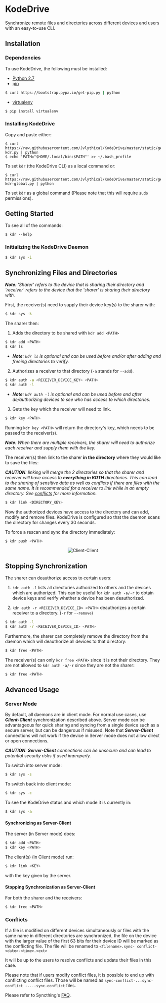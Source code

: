 # KodeDrive

Synchronize remote files and directories across different devices and users with an easy-to-use CLI.

## Installation

### Dependencies
To use KodeDrive, the following must be installed:

- [Python 2.7](https://www.python.org/downloads/)
- [pip](https://pip.pypa.io/en/stable/installing/)
```sh
$ curl https://bootstrap.pypa.io/get-pip.py | python
```
- [virtualenv](https://virtualenv.pypa.io/en/stable/installation/)
```sh
$ pip install virtualenv
```

### Installing KodeDrive
Copy and paste either:

    $ curl https://raw.githubusercontent.com/Jvlythical/KodeDrive/master/static/get-kdr.py | python
    $ echo 'PATH="$HOME/.local/bin:$PATH"' >> ~/.bash_profile
    
   
To set ```kdr``` (the KodeDrive CLI) as a local command or:

    $ curl https://raw.githubusercontent.com/Jvlythical/KodeDrive/master/static/get-kdr-global.py | python
 
To set ```kdr``` as a global command (Please note that this will require ```sudo``` permissions).

## Getting Started

To see all of the commands:

    $ kdr --help
    
### Initializing the KodeDrive Daemon
```sh
$ kdr sys -i
```

## Synchronizing Files and Directories
_**Note**: 'Sharer' refers to the device that is sharing their directory and 'receiver' refers to the device that the 'sharer' is sharing their directory with._


First, the receiver(s) need to supply their device key(s) to the sharer with:
```sh
$ kdr sys -k
```

The sharer then:

1. Adds the directory to be shared with ```kdr add <PATH>```
  ```sh
  $ kdr add <PATH>
  $ kdr ls
  ```

  * _**Note**: ```kdr ls``` is optional and can be used before and/or after adding and freeing directories to verify._
2. Authorizes a receiver to that directory (```-a``` stands for ```--add```).
  ```sh
  $ kdr auth -a <RECEIVER_DEVICE_KEY> <PATH>
  $ kdr auth -l
  ```

  * _**Note**: ```kdr auth -l``` is optional and can be used before and after de/authorizing devices to see who has access to which directories._
3. Gets the key which the receiver will need to link.

  ```sh
  $ kdr key <PATH>
  ```

Running ```kdr key <PATH>``` will return the directory's key, which needs to be passed to the receiver(s).

_**Note**: When there are multiple receivers, the sharer will need to authorize each receiver and supply them with the key._


The receiver(s) then link to the sharer **in the directory** where they would like to save the files:

_**CAUTION**: linking will merge the 2 directories so that the sharer and receiver will have access to **everything in BOTH** directories. This can lead to the sharing of sensitive data as well as conflicts if there are files with the same name. It is recommended for a receiver to link while in an empty directory. See [conflicts](https://github.com/Jvlythical/KodeDrive#conflicts) for more information._

```sh
$ kdr link <DIRECTORY_KEY>
```

Now the authorized devices have access to the directory and can add, modify and remove files. KodeDrive is configured so that the daemon scans the directory for changes every 30 seconds.

To force a rescan and sync the directory immediately:
```sh
$ kdr push <PATH>
```

<p align="center">
  <img src="https://github.com/Jvlythical/KodeDrive/blob/master/static/images/client-client-circle.png" alt="Client-Client"/>
</p>


## Stopping Synchronization
The sharer can deauthorize access to certain users:

1. ```kdr auth -l``` lists all directories authorized to others and the devices which are authorized. This can be useful for ```kdr auth -a/-r``` to obtain device keys and verify whether a device has been deauthorized.

2. ```kdr auth -r <RECEIVER_DEVICE_ID> <PATH>``` deauthorizes a certain receiver to a directory. (```-r``` for ```--remove```) 

```sh
$ kdr auth -l
$ kdr auth -r <RECEIVER_DEVICE_ID> <PATH>
```

Furthermore, the sharer can completely remove the directory from the daemon which will deauthorize all devices to that directory:
```sh
$ kdr free <PATH>
```

The receiver(s) can only ```kdr free <PATH>``` since it is not their directory. They are not allowed to ```kdr auth -a/-r``` since they are not the sharer:
```sh
$ kdr free <PATH>
```


## Advanced Usage

### Server Mode

By default, all daemons are in client mode.
For normal use cases, use **_Client-Client_** synchronization described above. Server mode can be advantageous for quick sharing and syncing from a single device such as a secure server, but can be dangerous if misused. Note that **_Server-Client_** connections will not work if the device in Server mode does not allow direct or open connections.

_**CAUTION**: **Server-Client** connections can be unsecure and can lead to potential security risks if used improperly._

To switch into server mode:
```sh
$ kdr sys -s
```

To switch back into client mode:
```sh
$ kdr sys -c
```

To see the KodeDrive status and which mode it is currently in:
```sh
$ kdr sys -a
```

#### Synchronizing as Server-Client

The server (in Server mode) does:
```sh
$ kdr add <PATH>
$ kdr key <PATH>
```

The client(s) (in Client mode) run:
```sh
$ kdr link <KEY>
```
with the key given by the server.

#### Stopping Synchronization as Server-Client
For both the sharer and the receivers:
```sh
$ kdr free <PATH>
```

### Conflicts

If a file is modified on different devices simultaneously or files with the same name in different directories are synchronized, the file on the device with the larger value of the first 63 bits for their device ID will be marked as the conflicting file. The file will be renamed to ```<filename>.sync- conflict-<date>-<time>.<ext>```

It will be up to the users to resolve conflicts and update their files in this case.

Please note that if users modify conflict files, it is possible to end up with conflicting conflict files.
Those will be named as ```sync-conflict-...sync-conflict -...-sync-conflict``` files.

Please refer to Syncthing's [FAQ](https://docs.syncthing.net/users/faq.html?highlight=conflicts).

